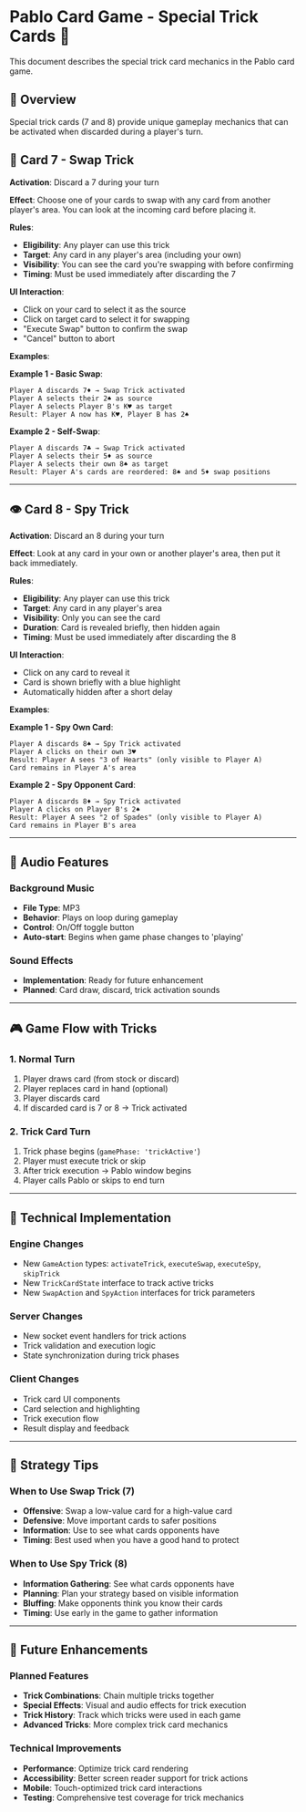 # Pablo Card Game - Special Trick Cards 🎴

This document describes the special trick card mechanics in the Pablo card game.

## 🎯 Overview

Special trick cards (7 and 8) provide unique gameplay mechanics that can be activated when discarded during a player's turn.

## 🔄 Card 7 - Swap Trick

**Activation**: Discard a 7 during your turn

**Effect**: Choose one of your cards to swap with any card from another player's area. You can look at the incoming card before placing it.

**Rules**:
- **Eligibility**: Any player can use this trick
- **Target**: Any card in any player's area (including your own)
- **Visibility**: You can see the card you're swapping with before confirming
- **Timing**: Must be used immediately after discarding the 7

**UI Interaction**:
- Click on your card to select it as the source
- Click on target card to select it for swapping
- "Execute Swap" button to confirm the swap
- "Cancel" button to abort

**Examples**:

**Example 1 - Basic Swap**:
```
Player A discards 7♦ → Swap Trick activated
Player A selects their 2♠ as source
Player A selects Player B's K♥ as target
Result: Player A now has K♥, Player B has 2♠
```

**Example 2 - Self-Swap**:
```
Player A discards 7♣ → Swap Trick activated
Player A selects their 5♦ as source
Player A selects their own 8♠ as target
Result: Player A's cards are reordered: 8♠ and 5♦ swap positions
```

---

## 👁️ Card 8 - Spy Trick

**Activation**: Discard an 8 during your turn

**Effect**: Look at any card in your own or another player's area, then put it back immediately.

**Rules**:
- **Eligibility**: Any player can use this trick
- **Target**: Any card in any player's area
- **Visibility**: Only you can see the card
- **Duration**: Card is revealed briefly, then hidden again
- **Timing**: Must be used immediately after discarding the 8

**UI Interaction**:
- Click on any card to reveal it
- Card is shown briefly with a blue highlight
- Automatically hidden after a short delay

**Examples**:

**Example 1 - Spy Own Card**:
```
Player A discards 8♠ → Spy Trick activated
Player A clicks on their own 3♥
Result: Player A sees "3 of Hearts" (only visible to Player A)
Card remains in Player A's area
```

**Example 2 - Spy Opponent Card**:
```
Player A discards 8♦ → Spy Trick activated
Player A clicks on Player B's 2♠
Result: Player A sees "2 of Spades" (only visible to Player A)
Card remains in Player B's area
```

---

## 🎵 Audio Features

### Background Music
- **File Type**: MP3
- **Behavior**: Plays on loop during gameplay
- **Control**: On/Off toggle button
- **Auto-start**: Begins when game phase changes to 'playing'

### Sound Effects
- **Implementation**: Ready for future enhancement
- **Planned**: Card draw, discard, trick activation sounds

---

## 🎮 Game Flow with Tricks

### 1. Normal Turn
1. Player draws card (from stock or discard)
2. Player replaces card in hand (optional)
3. Player discards card
4. If discarded card is 7 or 8 → Trick activated

### 2. Trick Card Turn
1. Trick phase begins (`gamePhase: 'trickActive'`)
2. Player must execute trick or skip
3. After trick execution → Pablo window begins
4. Player calls Pablo or skips to end turn

---

## 🔧 Technical Implementation

### Engine Changes
- New `GameAction` types: `activateTrick`, `executeSwap`, `executeSpy`, `skipTrick`
- New `TrickCardState` interface to track active tricks
- New `SwapAction` and `SpyAction` interfaces for trick parameters

### Server Changes
- New socket event handlers for trick actions
- Trick validation and execution logic
- State synchronization during trick phases

### Client Changes
- Trick card UI components
- Card selection and highlighting
- Trick execution flow
- Result display and feedback

---

## 🎯 Strategy Tips

### When to Use Swap Trick (7)
- **Offensive**: Swap a low-value card for a high-value card
- **Defensive**: Move important cards to safer positions
- **Information**: Use to see what cards opponents have
- **Timing**: Best used when you have a good hand to protect

### When to Use Spy Trick (8)
- **Information Gathering**: See what cards opponents have
- **Planning**: Plan your strategy based on visible information
- **Bluffing**: Make opponents think you know their cards
- **Timing**: Use early in the game to gather information

---

## 🚀 Future Enhancements

### Planned Features
- **Trick Combinations**: Chain multiple tricks together
- **Special Effects**: Visual and audio effects for trick execution
- **Trick History**: Track which tricks were used in each game
- **Advanced Tricks**: More complex trick card mechanics

### Technical Improvements
- **Performance**: Optimize trick card rendering
- **Accessibility**: Better screen reader support for trick actions
- **Mobile**: Touch-optimized trick card interactions
- **Testing**: Comprehensive test coverage for trick mechanics

